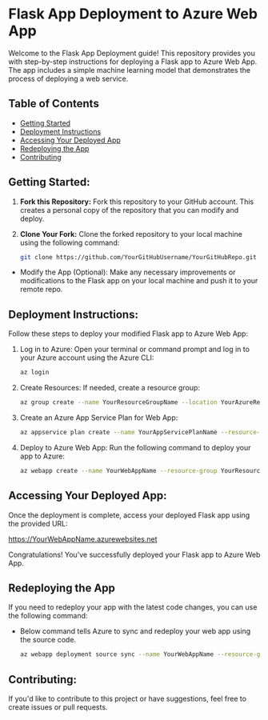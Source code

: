# Flask App Deployment to Azure Web App

Welcome to the Flask App Deployment guide! This repository provides you with step-by-step instructions for deploying a Flask app to Azure Web App. The app includes a simple machine learning model that demonstrates the process of deploying a web service.

## Table of Contents

- [Getting Started](#getting-started)
- [Deployment Instructions](#deployment-instructions)
- [Accessing Your Deployed App](#accessing-your-deployed-app)
- [Redeploying the App](#redeploying-the-app)
- [Contributing](#contributing)

## Getting Started:

1. **Fork this Repository:** Fork this repository to your GitHub account. This creates a personal copy of the repository that you can modify and deploy.

2. **Clone Your Fork:** Clone the forked repository to your local machine using the following command:
   ```sh
   git clone https://github.com/YourGitHubUsername/YourGitHubRepo.git

- Modify the App (Optional): Make any necessary improvements or modifications to the Flask app on your local machine and push it to your remote repo.

## Deployment Instructions:

Follow these steps to deploy your modified Flask app to Azure Web App:

1. Log in to Azure: Open your terminal or command prompt and log in to your Azure account using the Azure CLI:

   ```sh
   az login

2. Create Resources: If needed, create a resource group:

    ```sh
   az group create --name YourResourceGroupName --location YourAzureRegion
    
3. Create an Azure App Service Plan for Web App:
   
     ```sh
    az appservice plan create --name YourAppServicePlanName --resource-group YourResourceGroupName --sku FREE --is-linux
     
4. Deploy to Azure Web App: Run the following command to deploy your app to Azure:
   
   ```sh
   az webapp create --name YourWebAppName --resource-group YourResourceGroupName --plan YourAppServicePlanName --runtime "PYTHON|3.8" --deployment-source-url    https://github.com/YourGitHubUsername/YourGitHubRepo.git --deployment-source-branch main

## Accessing Your Deployed App:

Once the deployment is complete, access your deployed Flask app using the provided URL:

https://YourWebAppName.azurewebsites.net

Congratulations! You've successfully deployed your Flask app to Azure Web App.

## Redeploying the App
If you need to redeploy your app with the latest code changes, you can use the following command:

- Below command tells Azure to sync and redeploy your web app using the source code.

   ```sh
   az webapp deployment source sync --name YourWebAppName --resource-group YourResourceGroupName

## Contributing:

If you'd like to contribute to this project or have suggestions, feel free to create issues or pull requests.
